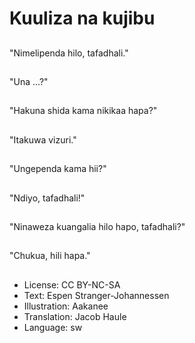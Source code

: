 # Kuuliza na kujibu

##
"Nimelipenda hilo, tafadhali."

##
"Una ...?"

##
"Hakuna shida kama nikikaa hapa?"

##
"Itakuwa vizuri."

##
"Ungependa kama hii?"

##
"Ndiyo, tafadhali!"

##
"Ninaweza kuangalia hilo hapo, tafadhali?"

##
"Chukua, hili hapa."

##
* License: CC BY-NC-SA
* Text: Espen Stranger-Johannessen
* Illustration: Aakanee
* Translation: Jacob Haule
* Language: sw

